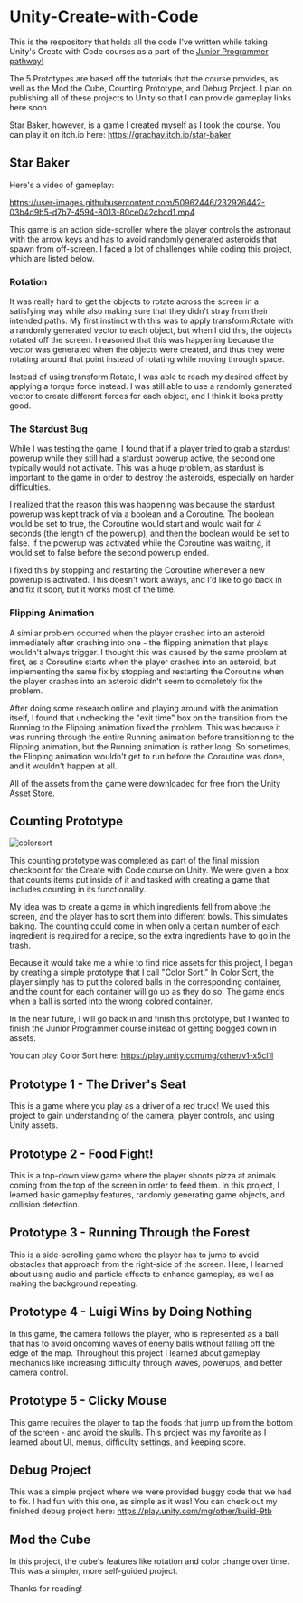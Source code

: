 # Unity-Create-with-Code

This is the respository that holds all the code I've written while taking Unity's Create with Code courses as a part of the [Junior Programmer pathway!](https://learn.unity.com/pathway/junior-programmer)

The 5 Prototypes are based off the tutorials that the course provides, as well as the Mod the Cube, Counting Prototype, and Debug Project. I plan on publishing all of these projects to Unity so that I can provide gameplay links here soon.

Star Baker, however, is a game I created myself as I took the course. You can play it on itch.io here: https://grachay.itch.io/star-baker

## Star Baker

Here's a video of gameplay:

https://user-images.githubusercontent.com/50962446/232926442-03b4d9b5-d7b7-4594-8013-80ce042cbcd1.mp4

This game is an action side-scroller where the player controls the astronaut with the arrow keys and has to avoid randomly generated asteroids that spawn from off-screen. I faced a lot of challenges while coding this project, which are listed below.

### Rotation
It was really hard to get the objects to rotate across the screen in a satisfying way while also making sure that they didn't stray from their intended paths. My first instinct with this was to apply transform.Rotate with a randomly generated vector to each object, but when I did this, the objects rotated off the screen. I reasoned that this was happening because the vector was generated when the objects were created, and thus they were rotating around that point instead of rotating while moving through space.

Instead of using transform.Rotate, I was able to reach my desired effect by applying a torque force instead. I was still able to use a randomly generated vector to create different forces for each object, and I think it looks pretty good.

### The Stardust Bug
While I was testing the game, I found that if a player tried to grab a stardust powerup while they still had a stardust powerup active, the second one typically would not activate. This was a huge problem, as stardust is important to the game in order to destroy the asteroids, especially on harder difficulties.

I realized that the reason this was happening was because the stardust powerup was kept track of via a boolean and a Coroutine. The boolean would be set to true, the Coroutine would start and would wait for 4 seconds (the length of the powerup), and then the boolean would be set to false. If the powerup was activated while the Coroutine was waiting, it would set to false before the second powerup ended. 

I fixed this by stopping and restarting the Coroutine whenever a new powerup is activated. This doesn't work always, and I'd like to go back in and fix it soon, but it works most of the time.

### Flipping Animation
A similar problem occurred when the player crashed into an asteroid immediately after crashing into one - the flipping animation that plays wouldn't always trigger. I thought this was caused by the same problem at first, as a Coroutine starts when the player crashes into an asteroid, but implementing the same fix by stopping and restarting the Coroutine when the player crashes into an asteroid didn't seem to completely fix the problem.

After doing some research online and playing around with the animation itself, I found that unchecking the "exit time" box on the transition from the Running to the Flipping animation fixed the problem. This was because it was running through the entire Running animation before transitioning to the Flipping animation, but the Running animation is rather long. So sometimes, the Flipping animation wouldn't get to run before the Coroutine was done, and it wouldn't happen at all.

All of the assets from the game were downloaded for free from the Unity Asset Store.

## Counting Prototype

![colorsort](https://user-images.githubusercontent.com/50962446/232927417-7c770c9e-52d7-49e0-87e7-182e0030c9fa.PNG)

This counting prototype was completed as part of the final mission checkpoint for the Create with Code course on Unity. We were given a box that counts items put inside of it and tasked with creating a game that includes counting in its functionality.

My idea was to create a game in which ingredients fell from above the screen, and the player has to sort them into different bowls. This simulates baking. The counting could come in when only a certain number of each ingredient is required for a recipe, so the extra ingredients have to go in the trash.

Because it would take me a while to find nice assets for this project, I began by creating a simple prototype that I call "Color Sort." In Color Sort, the player simply has to put the colored balls in the corresponding container, and the count for each container will go up as they do so. The game ends when a ball is sorted into the wrong colored container.

In the near future, I will go back in and finish this prototype, but I wanted to finish the Junior Programmer course instead of getting bogged down in assets.

You can play Color Sort here: https://play.unity.com/mg/other/v1-x5cl1l

## Prototype 1 - The Driver's Seat
This is a game where you play as a driver of a red truck! We used this project to gain understanding of the camera, player controls, and using Unity assets.

## Prototype 2 - Food Fight!
This is a top-down view game where the player shoots pizza at animals coming from the top of the screen in order to feed them. In this project, I learned basic gameplay features, randomly generating game objects, and collision detection. 

## Prototype 3 - Running Through the Forest
This is a side-scrolling game where the player has to jump to avoid obstacles that approach from the right-side of the screen. Here, I learned about using audio and particle effects to enhance gameplay, as well as making the background repeating.

## Prototype 4 - Luigi Wins by Doing Nothing
In this game, the camera follows the player, who is represented as a ball that has to avoid oncoming waves of enemy balls without falling off the edge of the map. Throughout this project I learned about gameplay mechanics like increasing difficulty through waves, powerups, and better camera control.

## Prototype 5 - Clicky Mouse
This game requires the player to tap the foods that jump up from the bottom of the screen - and avoid the skulls. This project was my favorite as I learned about UI, menus, difficulty settings, and keeping score.

## Debug Project
This was a simple project where we were provided buggy code that we had to fix. I had fun with this one, as simple as it was!
You can check out my finished debug project here: https://play.unity.com/mg/other/build-9tb

## Mod the Cube
In this project, the cube's features like rotation and color change over time. This was a simpler, more self-guided project.

Thanks for reading!
